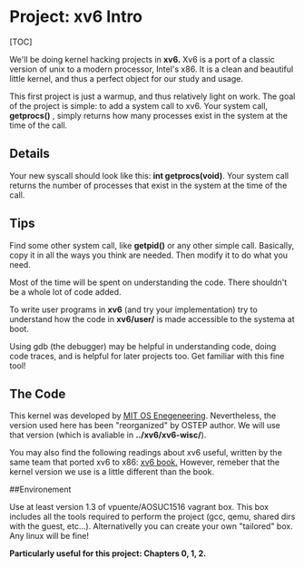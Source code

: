 
# Project: xv6 Intro
[TOC]

We'll be doing kernel hacking projects in **xv6.** Xv6 is a port of a classic version of unix to a modern processor, Intel's x86\. It is a clean and beautiful little kernel, and thus a perfect object for our study and usage.

This first project is just a warmup, and thus relatively light on work. The goal of the project is simple: to add a system call to xv6\. Your system call, **getprocs()** , simply returns how many processes exist in the system at the time of the call.

## Details

Your new syscall should look like this: **int getprocs(void)**. Your system call returns the number of processes that exist in the system at the time of the call.

## Tips

Find some other system call, like **getpid()** or any other simple call. Basically, copy it in all the ways you think are needed. Then modify it to do what you need.

Most of the time will be spent on understanding the code. There shouldn't be a whole lot of code added.

To write user programs in **xv6** (and try your implementation) try to understand how the code in **xv6/user/** is made accessible to the systema at boot.

Using gdb (the debugger) may be helpful in understanding code, doing code traces, and is helpful for later projects too. Get familiar with this fine tool!

## The Code

This kernel was developed by [MIT OS Enegeneering](https://pdos.csail.mit.edu/6.828/2016/). Nevertheless, the version used here has been "reorganized" by OSTEP author. We will use that version (which is avaliable in **../xv6/xv6-wisc/**).

You may also find the following readings about xv6 useful, written by the same team that ported xv6 to x86: [xv6 book.](https://pdos.csail.mit.edu/6.828/2014/xv6/book-rev8.pdf) However, remeber that the kernel version we use is a little different than the book.

##Environement

Use at least version 1.3 of vpuente/AOSUC1516 vagrant box. This box includes all the tools required to perform the project (gcc, qemu, shared dirs with the guest, etc...). Alternativelly you can create your own "tailored" box. Any linux will be fine!

**Particularly useful for this project: Chapters 0, 1, 2.**


